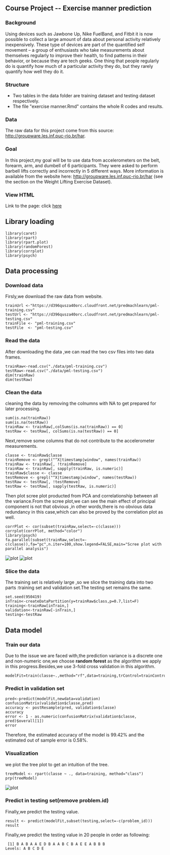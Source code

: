 ## Course Project -- Exercise manner prediction

### Background
Using devices such as Jawbone Up, Nike FuelBand, and Fitbit it is now possible to collect a large amount of data about personal activity relatively inexpensively. These type of devices are part of the quantified self movement – a group of enthusiasts who take measurements about themselves regularly to improve their health, to find patterns in their behavior, or because they are tech geeks. One thing that people regularly do is quantify how much of a particular activity they do, but they rarely quantify how well they do it.
### Structure
- Two tables in the data folder are training dataset and testing dataset respectively.
- The file "exercise manner.Rmd" contains the whole R codes and results.

### Data
The raw data for this project come from this source: http://groupware.les.inf.puc-rio.br/har.

### Goal
In this project,my goal will be to use data from accelerometers on the belt, forearm, arm, and dumbell of 6 participants. They were asked to perform barbell lifts correctly and incorrectly in 5 different ways. More information is available from the website here: http://groupware.les.inf.puc-rio.br/har (see the section on the Weight Lifting Exercise Dataset).

### View HTML
Link to the page: click [here](https://sherrywangye.github.io/)

## Library loading

```{r}
library(caret)
library(rpart)
library(rpart.plot)
library(randomForest)
library(corrplot)
library(psych)
```

## Data processing
### Download data
Firsly,we download the raw data from website.
```{r}
trainUrl <-"https://d396qusza40orc.cloudfront.net/predmachlearn/pml-training.csv"
testUrl <- "https://d396qusza40orc.cloudfront.net/predmachlearn/pml-testing.csv"
trainFile <- "pml-training.csv"
testFile  <- "pml-testing.csv"
```

### Read the data
After downloading the data ,we can read the two csv files into two data frames.
```{r}
trainRaw<-read.csv("./data/pml-training.csv")
testRaw<-read.csv("./data/pml-testing.csv")
dim(trainRaw)
dim(testRaw)
```
### Clean the data
cleaning the data by removing the colnumns with NA to get prepared for later processing.
```{r}
sum(is.na(trainRaw))
sum(is.na(testRaw))
trainRaw <- trainRaw[,colSums(is.na(trainRaw)) == 0]
testRaw <- testRaw[, colSums(is.na(testRaw)) == 0]
```
Next,remove some columns that do not contribute to the accelerometer measurements.
```{r}
classe <- trainRaw$classe
trainRemove <- grepl("^X|timestamp|window", names(trainRaw))
trainRaw <- trainRaw[, !trainRemove]
trainRaw <- trainRaw[, sapply(trainRaw, is.numeric)]
trainRaw$classe <- classe
testRemove <- grepl("^X|timestamp|window", names(testRaw))
testRaw <- testRaw[, !testRemove]
testRaw <- testRaw[, sapply(testRaw, is.numeric)]
```
Then plot scree plot producted from PCA and correlationship between all the variance.From the scree plot,we can see the main effect of principal component is not that obvious ,in other words,there is no obvious data redundancy in this case,which can also be proved by the correlation plot as well.
```{r}
corrPlot <- cor(subset(trainRaw,select=-c(classe)))
corrplot(corrPlot, method="color")
library(psych)
fa.parallel(subset(trainRaw,select=-c(classe)),fa="pc",n.iter=100,show.legend=FALSE,main="Scree plot with parallel analysis")
```
![plot](plots/plot1.png)
![plot](plots/plot2.png)

### Slice the data
The training set is relatively large ,so we slice the training data into two parts :training set and validation set.The testing set remains the same.
```{r}
set.seed(950419)
inTrain<-createDataPartition(y=trainRaw$class,p=0.7,list=F)
training<-trainRaw[inTrain,]
validation<-trainRaw[-inTrain,]
testing<-testRaw
```

## Data model
### Train our data
Due to the issue we are faced with,the prediction variance is a discrete one and non-numeric one,we choose **random forest** as the algorithm we apply in this progress.Besides,we use 3-fold cross validation in this algorithm.
```{r}
modelFit=train(classe~.,method="rf",data=training,trControl=trainControl(method="cv",3),number=250)
```
### Predict in  validation set
```{r}
pred<-predict(modelFit,newdata=validation)
confusionMatrix(validation$classe,pred)
accuracy <- postResample(pred, validation$classe)
accuracy
error <- 1 - as.numeric(confusionMatrix(validation$classe, pred)$overall[1])
error
```
Therefore, the estimated accuracy of the model is 99.42% and the estimated out of sample error is 0.58%.

### Visualization
we plot the tree plot to get an intuition of the tree.
```{r}
treeModel <- rpart(classe ~ ., data=training, method="class")
prp(treeModel)
```
![plot](plots/plot3.png)

### Predict in testing set(remove problem.id)
Finally,we predict the testing value.
```{r}
result <- predict(modelFit,subset(testing,select=-c(problem_id)))
result
```
Finally,we predict the testing value in 20 people in order as following:
```{r}
 [1] B A B A A E D B A A B C B A E E A B B B
Levels: A B C D E
```
